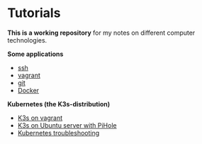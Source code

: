# Tutorials

**This is a working repository** for my notes on different computer technologies.

**Some applications**

* [ssh](ssh/ssh_tutorial.md)
* [vagrant](vagrant/vagrant_tutorial.md)
* [git](git/git_tutorial.md)
* [Docker](docker/docker_ubuntu_tutorial.md)

**Kubernetes (the K3s-distribution)**

* [K3s on vagrant](kubernetes/k3s_vagrant_tutorial.md)
* [K3s on Ubuntu server with PiHole](kubernetes/k3s_ubuntu_pihole_tutorial.md)
* [Kubernetes troubleshooting](kubernetes/troubleshooting.md)